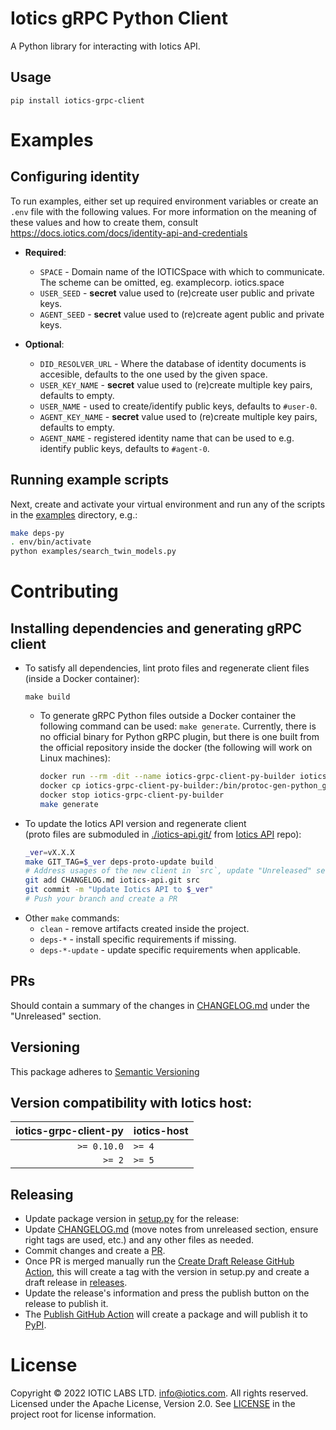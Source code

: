 # Iotics gRPC Python Client
A Python library for interacting with Iotics API.


## Usage
```shell
pip install iotics-grpc-client
```


# Examples
## Configuring identity
To run examples, either set up required environment variables or create an `.env` file with the following values. For
more information on the meaning of these values and how to create them, consult https://docs.iotics.com/docs/identity-api-and-credentials
* __Required__:
  * `SPACE` - Domain name of the IOTICSpace with which to communicate. The scheme can be omitted, eg. examplecorp.
    iotics.space
  * `USER_SEED` - __secret__ value used to (re)create user public and private keys.
  * `AGENT_SEED` - __secret__ value used to (re)create agent public and private keys.

* __Optional__:
  * `DID_RESOLVER_URL` - Where the database of identity documents is accesible, defaults to the one used by the given 
    space.
  * `USER_KEY_NAME` - __secret__ value used to (re)create multiple key pairs, defaults to empty.
  * `USER_NAME` - used to create/identify public keys, defaults to `#user-0`.
  * `AGENT_KEY_NAME` - __secret__ value used to (re)create multiple key pairs, defaults to empty.
  * `AGENT_NAME` - registered identity name that can be used to e.g. identify public keys, defaults to 
   `#agent-0`.

## Running example scripts
Next, create and activate your virtual environment and run any of the scripts in the [examples](https://github.com/Iotic-Labs/iotics-grpc-client-py/tree/main/examples) directory, 
e.g.:
```bash
make deps-py
. env/bin/activate
python examples/search_twin_models.py
```


# Contributing


## Installing dependencies and generating gRPC client
* To satisfy all dependencies, lint proto files and regenerate client files (inside a Docker container):
  ```shell
  make build
  ```
  * To generate gRPC Python files outside a Docker container the following command can be used: `make generate`.
    Currently, there is no official binary for Python gRPC plugin, but there is one built from the official repository
    inside the docker (the following will work on Linux machines):
    ```bash
    docker run --rm -dit --name iotics-grpc-client-py-builder iotics-grpc-client-py-builder /bin/bash
    docker cp iotics-grpc-client-py-builder:/bin/protoc-gen-python_grpc env/bin/protoc-gen-python_grpc
    docker stop iotics-grpc-client-py-builder
    make generate
    ```
* To update the Iotics API version and regenerate client  
  (proto files are submoduled in [./iotics-api.git/](./iotics-api.git)
  from [Iotics API](https://github.com/Iotic-Labs/api) repo):
  ```bash
  _ver=vX.X.X
  make GIT_TAG=$_ver deps-proto-update build
  # Address usages of the new client in `src`, update "Unreleased" section in CHANGELOG.md, then:
  git add CHANGELOG.md iotics-api.git src
  git commit -m "Update Iotics API to $_ver"
  # Push your branch and create a PR
  ```
* Other `make` commands:
  * `clean` - remove artifacts created inside the project.
  * `deps-*` - install specific requirements if missing.
  * `deps-*-update` - update specific requirements when applicable.


## PRs
Should contain a summary of the changes in [CHANGELOG.md](https://github.com/Iotic-Labs/iotics-grpc-client-py/blob/main/CHANGELOG.md) under the "Unreleased" section.


## Versioning

This package adheres to [Semantic Versioning](https://semver.org/spec/v2.0.0.html)


## Version compatibility with Iotics host:

| iotics-grpc-client-py | iotics-host |
|----------------------:| ----------- |
|      `>= 0.10.0`       | `>= 4`       |
|         `>= 2`       | `>= 5`       |


## Releasing
* Update package version in [setup.py](./setup.py) for the release:
* Update [CHANGELOG.md](https://github.com/Iotic-Labs/iotics-grpc-client-py/blob/main/CHANGELOG.md) (move notes from unreleased section, ensure right tags are used, etc.)
  and any other files as needed.
* Commit changes and create a [PR](https://github.com/Iotic-Labs/iotics-grpc-client-py/compare).
* Once PR is merged manually run the [Create Draft Release GitHub Action](https://github.com/Iotic-Labs/iotics-grpc-client-py/actions/workflows/draft_release.yml), this will create a tag with the version in setup.py and create a draft release in [releases](https://github.com/Iotic-Labs/iotics-grpc-client-py/releases).
* Update the release's information and press the publish button on the release to publish it.
* The [Publish GitHub Action](https://github.com/Iotic-Labs/iotics-grpc-client-ts/actions/workflows/publish.yml)
  will create a package and will publish it to [PyPI](https://pypi.org/project/iotics-grpc-client).


# License

Copyright © 2022 IOTIC LABS LTD. info@iotics.com. All rights reserved. Licensed under the Apache License, Version 2.0. See [LICENSE](https://github.com/Iotic-Labs/iotics-grpc-client-py/tree/main/LICENSE) in the project root for license information.

